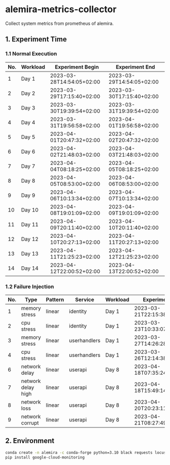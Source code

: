 # alemira-metrics-collector
Collect system metrics from prometheus of alemira.

## 1. Experiment Time

### 1.1 Normal Execution
| No. | Workload | Experiment Begin | Experiment End |
| --- | -------- | ---------------- | -------------- |
| 1 | Day 1 | 2023-03-28T14:54:05+02:00 | 2023-03-29T14:54:05+02:00 |
| 2 | Day 2 | 2023-03-29T17:15:40+02:00 | 2023-03-30T17:15:40+02:00 |
| 3 | Day 3 | 2023-03-30T19:39:54+02:00 | 2023-03-31T19:39:54+02:00 |
| 4 | Day 4 | 2023-03-31T19:56:58+02:00 | 2023-04-01T19:56:58+02:00 |
| 5 | Day 5 | 2023-04-01T20:47:32+02:00 | 2023-04-02T20:47:32+02:00 |
| 6 | Day 6 | 2023-04-02T21:48:03+02:00 | 2023-04-03T21:48:03+02:00 |
| 7 | Day 7 | 2023-04-04T08:18:25+02:00 | 2023-04-05T08:18:25+02:00 |
| 8 | Day 8 | 2023-04-05T08:53:00+02:00 | 2023-04-06T08:53:00+02:00 |
| 9 | Day 9 | 2023-04-06T10:13:34+02:00 | 2023-04-07T10:13:34+02:00 |
| 10 | Day 10 | 2023-04-08T19:01:09+02:00 | 2023-04-09T19:01:09+02:00 |
| 11 | Day 11 | 2023-04-09T20:11:40+02:00 | 2023-04-10T20:11:40+02:00 |
| 12 | Day 12 | 2023-04-10T20:27:13+02:00 | 2023-04-11T20:27:13+02:00 |
| 13 | Day 13 | 2023-04-11T21:25:23+02:00 | 2023-04-12T21:25:23+02:00 |
| 14 | Day 14 | 2023-04-12T22:00:52+02:00 | 2023-04-13T22:00:52+02:00 |

### 1.2 Failure Injection
| No. | Type | Pattern | Service | Workload | Experiment Begin | Experiment End | Failure Begin | Failure End |
| --- | ---- | ------- | ------- | -------- | ---------------- | -------------- | ------------- | ----------- |
| 1 | memory stress | linear | identity | Day 1 | 2023-03-21T22:15:38.000+01:00 | 2023-03-22T22:14:50.000+01:00 | 2023-03-22T07:25:00.000+01:00 | 2023-03-22T10:25:00.000+01:00 |
| 2 | cpu stress | linear | identity | Day 1 | 2023-03-23T10:33:07.000+01:00 | 2023-03-24T10:30:04.000+01:00 | 2023-03-23T20:44:00.000+01:00 | 2023-03-23T23:14:00.000+01:00 |
| 3 | memory stress | linear | userhandlers | Day 1 | 2023-03-27T14:26:28.000+01:00 | 2023-03-28T14:24:36.000+01:00 | 2023-03-27T23:36:28+01:00 | 2023-03-28T02:36:28+01:00 |
| 4 | cpu stress | linear | userhandlers | Day 1 | 2023-03-26T12:14:38.000+01:00 | 2023-03-27T12:13:39.000+01:00 | 2023-03-26T21:24:38+01:00 | 2023-03-27T00:24:38+01:00 |
| 6 | network delay | linear | userapi | Day 8 | 2023-04-18T07:35:24+02:00 | 2023-04-18T12:35:24+02:00 | 2023-04-18T08:35:24+02:00 | 2023-04-18T11:35:24+02:00 |
| 7 | network delay high | linear | userapi | Day 8 | 2023-04-18T15:49:14+02:00 | 2023-04-18T20:49:14+02:00 | 2023-04-18T16:49:14+02:00 | 2023-04-18T19:49:14+02:00 |
| 8 | network loss | linear | userapi | Day 8 | 2023-04-20T20:23:11+02:00 | 2023-04-21T01:23:11+02:00 | 2023-04-20T21:25:00+02:00 | 2023-04-21T00:25:00+02:00 |
| 9 | network corrupt | linear | userapi | Day 8 | 2023-04-21T08:27:49+02:00 | 2023-04-21T13:27:49+02:00 | 2023-04-21T09:28:00+02:00 | 2023-04-21T12:28:00+02:00 |

## 2. Environment

```sh
conda create -n alemira -c conda-forge python=3.10 black requests locust pyyaml pandas scikit-learn matplotlib jsonlines
pip install google-cloud-monitoring
```